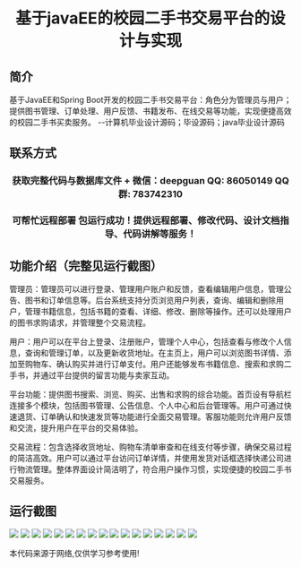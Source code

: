 <p><h1 align="center">基于javaEE的校园二手书交易平台的设计与实现</h1></p>

## 简介
基于JavaEE和Spring Boot开发的校园二手书交易平台：角色分为管理员与用户；提供图书管理、订单处理、用户反馈、书籍发布、在线交易等功能，实现便捷高效的校园二手书买卖服务。    --计算机毕业设计源码；毕设源码；java毕业设计源码


## 联系方式
<p><h3 align="center">获取完整代码与数据库文件 + 微信：deepguan QQ: 86050149 QQ群: 783742310</h3></p>
<p><h3 align="center">可帮忙远程部署 包运行成功！提供远程部署、修改代码、设计文档指导、代码讲解等服务！</h3></p>

## 功能介绍（完整见运行截图）
管理员：管理员可以进行登录、管理用户账户和反馈，查看编辑用户信息，管理公告、图书和订单信息等。后台系统支持分页浏览用户列表，查询、编辑和删除用户，管理书籍信息，包括书籍的查看、详细、修改、删除等操作。还可以处理用户的图书求购请求，并管理整个交易流程。

用户：用户可以在平台上登录、注册账户，管理个人中心，包括查看与修改个人信息，查询和管理订单，以及更新收货地址。在主页上，用户可以浏览图书详情、添加至购物车、确认购买并进行订单支付。用户还能够发布书籍信息、搜索和求购二手书，并通过平台提供的留言功能与卖家互动。

平台功能：提供图书搜索、浏览、购买、出售和求购的综合功能。首页设有导航栏连接多个模块，包括图书管理、公告信息、个人中心和后台管理等。用户可通过快速退货、订单确认和快速发货等功能进行全面交易管理。客服功能则允许用户反馈和交流，提升用户在平台的交易体验。

交易流程：包含选择收货地址、购物车清单审查和在线支付等步骤，确保交易过程的简洁高效。用户可以通过平台访问订单详情，并使用发货对话框选择快递公司进行物流管理。整体界面设计简洁明了，符合用户操作习惯，实现便捷的校园二手书交易服务。


## 运行截图
![](https://bs-1329754181.cos.ap-shanghai.myqcloud.com/spring/CampusSecondHandBookTradingPlatformDesignAndImplementation/img/001.jpg)
![](https://bs-1329754181.cos.ap-shanghai.myqcloud.com/spring/CampusSecondHandBookTradingPlatformDesignAndImplementation/img/002.jpg)
![](https://bs-1329754181.cos.ap-shanghai.myqcloud.com/spring/CampusSecondHandBookTradingPlatformDesignAndImplementation/img/003.jpg)
![](https://bs-1329754181.cos.ap-shanghai.myqcloud.com/spring/CampusSecondHandBookTradingPlatformDesignAndImplementation/img/004.jpg)
![](https://bs-1329754181.cos.ap-shanghai.myqcloud.com/spring/CampusSecondHandBookTradingPlatformDesignAndImplementation/img/005.jpg)
![](https://bs-1329754181.cos.ap-shanghai.myqcloud.com/spring/CampusSecondHandBookTradingPlatformDesignAndImplementation/img/006.jpg)
![](https://bs-1329754181.cos.ap-shanghai.myqcloud.com/spring/CampusSecondHandBookTradingPlatformDesignAndImplementation/img/007.jpg)
![](https://bs-1329754181.cos.ap-shanghai.myqcloud.com/spring/CampusSecondHandBookTradingPlatformDesignAndImplementation/img/008.jpg)
![](https://bs-1329754181.cos.ap-shanghai.myqcloud.com/spring/CampusSecondHandBookTradingPlatformDesignAndImplementation/img/009.jpg)
![](https://bs-1329754181.cos.ap-shanghai.myqcloud.com/spring/CampusSecondHandBookTradingPlatformDesignAndImplementation/img/010.jpg)
![](https://bs-1329754181.cos.ap-shanghai.myqcloud.com/spring/CampusSecondHandBookTradingPlatformDesignAndImplementation/img/011.jpg)
![](https://bs-1329754181.cos.ap-shanghai.myqcloud.com/spring/CampusSecondHandBookTradingPlatformDesignAndImplementation/img/012.jpg)
![](https://bs-1329754181.cos.ap-shanghai.myqcloud.com/spring/CampusSecondHandBookTradingPlatformDesignAndImplementation/img/013.jpg)
![](https://bs-1329754181.cos.ap-shanghai.myqcloud.com/spring/CampusSecondHandBookTradingPlatformDesignAndImplementation/img/014.jpg)
![](https://bs-1329754181.cos.ap-shanghai.myqcloud.com/spring/CampusSecondHandBookTradingPlatformDesignAndImplementation/img/015.jpg)
![](https://bs-1329754181.cos.ap-shanghai.myqcloud.com/spring/CampusSecondHandBookTradingPlatformDesignAndImplementation/img/016.jpg)
![](https://bs-1329754181.cos.ap-shanghai.myqcloud.com/spring/CampusSecondHandBookTradingPlatformDesignAndImplementation/img/017.jpg)

<p>本代码来源于网络,仅供学习参考使用!</p>
